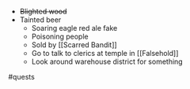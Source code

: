 - ~~Blighted wood~~
- Tainted beer
	- Soaring eagle red ale fake
	- Poisoning people
	- Sold by [[Scarred Bandit]]
	- Go to talk to clerics at temple in [[Falsehold]]
	- Look around warehouse district for something 
	




#quests

